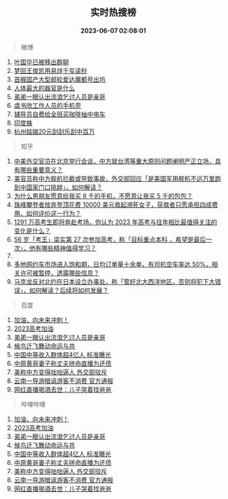 <div align="center"><h2>实时热搜榜</h2><h4>2023-06-07 02:08:01</h4></div>

> 微博  

1. [叶国华已被移出群聊](https://s.weibo.com/weibo?q=%23%E5%8F%B6%E5%9B%BD%E5%8D%8E%E5%B7%B2%E8%A2%AB%E7%A7%BB%E5%87%BA%E7%BE%A4%E8%81%8A%23&t=31&band_rank=1&Refer=top)<br />
2. [梦回王俊凯用易烊千玺读秒](https://s.weibo.com/weibo?q=%23%E6%A2%A6%E5%9B%9E%E7%8E%8B%E4%BF%8A%E5%87%AF%E7%94%A8%E6%98%93%E7%83%8A%E5%8D%83%E7%8E%BA%E8%AF%BB%E7%A7%92%23&t=31&band_rank=2&Refer=top)<br />
3. [首艘国产大型邮轮爱达魔都号出坞](https://s.weibo.com/weibo?q=%23%E9%A6%96%E8%89%98%E5%9B%BD%E4%BA%A7%E5%A4%A7%E5%9E%8B%E9%82%AE%E8%BD%AE%E7%88%B1%E8%BE%BE%E9%AD%94%E9%83%BD%E5%8F%B7%E5%87%BA%E5%9D%9E%23&t=31&band_rank=3&Refer=top)<br />
4. [人体最大的器官是什么](https://s.weibo.com/weibo?q=%23%E4%BA%BA%E4%BD%93%E6%9C%80%E5%A4%A7%E7%9A%84%E5%99%A8%E5%AE%98%E6%98%AF%E4%BB%80%E4%B9%88%23&t=31&band_rank=4&Refer=top)<br />
5. [弟弟一眼认出流浪乞讨人员是亲哥](https://s.weibo.com/weibo?q=%23%E5%BC%9F%E5%BC%9F%E4%B8%80%E7%9C%BC%E8%AE%A4%E5%87%BA%E6%B5%81%E6%B5%AA%E4%B9%9E%E8%AE%A8%E4%BA%BA%E5%91%98%E6%98%AF%E4%BA%B2%E5%93%A5%23&t=31&band_rank=5&Refer=top)<br />
6. [虞书欣工作人员的手机壳](https://s.weibo.com/weibo?q=%23%E8%99%9E%E4%B9%A6%E6%AC%A3%E5%B7%A5%E4%BD%9C%E4%BA%BA%E5%91%98%E7%9A%84%E6%89%8B%E6%9C%BA%E5%A3%B3%23&t=31&band_rank=6&Refer=top)<br />
7. [辅导员自费给全班买咖啡抽中电车](https://s.weibo.com/weibo?q=%23%E8%BE%85%E5%AF%BC%E5%91%98%E8%87%AA%E8%B4%B9%E7%BB%99%E5%85%A8%E7%8F%AD%E4%B9%B0%E5%92%96%E5%95%A1%E6%8A%BD%E4%B8%AD%E7%94%B5%E8%BD%A6%23&t=31&band_rank=7&Refer=top)<br />
8. [印度蛛](https://s.weibo.com/weibo?q=%E5%8D%B0%E5%BA%A6%E8%9B%9B&t=31&band_rank=8&Refer=top)<br />
9. [杭州姑娘20元刮刮乐刮中百万](https://s.weibo.com/weibo?q=%23%E6%9D%AD%E5%B7%9E%E5%A7%91%E5%A8%9820%E5%85%83%E5%88%AE%E5%88%AE%E4%B9%90%E5%88%AE%E4%B8%AD%E7%99%BE%E4%B8%87%23&t=31&band_rank=9&Refer=top)<br />

> 知乎  

1. [中美外交官员在北京举行会谈，中方就台湾等重大原则问题阐明严正立场，具有哪些重要意义？](https://www.zhihu.com/question/605018467)<br />
2. [美官员称中方舰机拦截或导致事故，外交部回应「是美国军用舰机不远万里跑到中国家门口挑衅」，如何解读？](https://www.zhihu.com/question/605094826)<br />
3. [为什么男朋友愿意给我买 8 千的手机，不愿意让我买 5 千的包包？](https://www.zhihu.com/question/603599168)<br />
4. [珠峰攀登者放弃登顶花费 10000 美元救起濒死女子，获救者只愿承担四成费用，如何评价这一行为？](https://www.zhihu.com/question/604852845)<br />
5. [1291 万高考生即将奔赴考场，你认为 2023 年高考与往年相比最值得关注的变化是什么？](https://www.zhihu.com/question/605100302)<br />
6. [56 岁「考王」梁实第 27 次参加高考，称「目标重点本科 ，希望是最后一次」，他有哪些精神值得学习？](https://www.zhihu.com/question/604886385)<br />
7. []()<br />
8. [多地网约车市场进入饱和期，日均订单量十余单，有司机空车率达 50%，相关许可被暂停，透露哪些信息？](https://www.zhihu.com/question/605110954)<br />
9. [马克龙反对北约在日本设立办事处，称「管好北大西洋地区，否则将犯下大错误」，如何解读？后续将如何发展？](https://www.zhihu.com/question/605033420)<br />

> 百度  

1. [加油，向未来冲刺！](https://www.baidu.com/s?wd=%E5%8A%A0%E6%B2%B9%EF%BC%8C%E5%90%91%E6%9C%AA%E6%9D%A5%E5%86%B2%E5%88%BA%EF%BC%81&sa=fyb_news&rsv_dl=fyb_news)<br />
2. [2023高考加油](https://www.baidu.com/s?wd=2023%E9%AB%98%E8%80%83%E5%8A%A0%E6%B2%B9&sa=fyb_news&rsv_dl=fyb_news)<br />
3. [弟弟一眼认出流浪乞讨人员是亲哥](https://www.baidu.com/s?wd=%E5%BC%9F%E5%BC%9F%E4%B8%80%E7%9C%BC%E8%AE%A4%E5%87%BA%E6%B5%81%E6%B5%AA%E4%B9%9E%E8%AE%A8%E4%BA%BA%E5%91%98%E6%98%AF%E4%BA%B2%E5%93%A5&sa=fyb_news&rsv_dl=fyb_news)<br />
4. [候鸟迁飞舞动命运与共](https://www.baidu.com/s?wd=%E5%80%99%E9%B8%9F%E8%BF%81%E9%A3%9E%E8%88%9E%E5%8A%A8%E5%91%BD%E8%BF%90%E4%B8%8E%E5%85%B1&sa=fyb_news&rsv_dl=fyb_news)<br />
5. [中国中等收入群体超4亿人 标准曝光](https://www.baidu.com/s?wd=%E4%B8%AD%E5%9B%BD%E4%B8%AD%E7%AD%89%E6%94%B6%E5%85%A5%E7%BE%A4%E4%BD%93%E8%B6%854%E4%BA%BF%E4%BA%BA+%E6%A0%87%E5%87%86%E6%9B%9D%E5%85%89&sa=fyb_news&rsv_dl=fyb_news)<br />
6. [中原黄哥妻子称丈夫拼命直播为还债](https://www.baidu.com/s?wd=%E4%B8%AD%E5%8E%9F%E9%BB%84%E5%93%A5%E5%A6%BB%E5%AD%90%E7%A7%B0%E4%B8%88%E5%A4%AB%E6%8B%BC%E5%91%BD%E7%9B%B4%E6%92%AD%E4%B8%BA%E8%BF%98%E5%80%BA&sa=fyb_news&rsv_dl=fyb_news)<br />
7. [美称中方变得咄咄逼人 外交部驳斥](https://www.baidu.com/s?wd=%E7%BE%8E%E7%A7%B0%E4%B8%AD%E6%96%B9%E5%8F%98%E5%BE%97%E5%92%84%E5%92%84%E9%80%BC%E4%BA%BA+%E5%A4%96%E4%BA%A4%E9%83%A8%E9%A9%B3%E6%96%A5&sa=fyb_news&rsv_dl=fyb_news)<br />
8. [云南一导游暗讽游客不消费 官方通报](https://www.baidu.com/s?wd=%E4%BA%91%E5%8D%97%E4%B8%80%E5%AF%BC%E6%B8%B8%E6%9A%97%E8%AE%BD%E6%B8%B8%E5%AE%A2%E4%B8%8D%E6%B6%88%E8%B4%B9+%E5%AE%98%E6%96%B9%E9%80%9A%E6%8A%A5&sa=fyb_news&rsv_dl=fyb_news)<br />
9. [网红直播喝酒去世：儿子哭着找爸爸](https://www.baidu.com/s?wd=%E7%BD%91%E7%BA%A2%E7%9B%B4%E6%92%AD%E5%96%9D%E9%85%92%E5%8E%BB%E4%B8%96%EF%BC%9A%E5%84%BF%E5%AD%90%E5%93%AD%E7%9D%80%E6%89%BE%E7%88%B8%E7%88%B8&sa=fyb_news&rsv_dl=fyb_news)<br />

> 哔哩哔哩  

1. [加油，向未来冲刺！](https://www.baidu.com/s?wd=%E5%8A%A0%E6%B2%B9%EF%BC%8C%E5%90%91%E6%9C%AA%E6%9D%A5%E5%86%B2%E5%88%BA%EF%BC%81&sa=fyb_news&rsv_dl=fyb_news)<br />
2. [2023高考加油](https://www.baidu.com/s?wd=2023%E9%AB%98%E8%80%83%E5%8A%A0%E6%B2%B9&sa=fyb_news&rsv_dl=fyb_news)<br />
3. [弟弟一眼认出流浪乞讨人员是亲哥](https://www.baidu.com/s?wd=%E5%BC%9F%E5%BC%9F%E4%B8%80%E7%9C%BC%E8%AE%A4%E5%87%BA%E6%B5%81%E6%B5%AA%E4%B9%9E%E8%AE%A8%E4%BA%BA%E5%91%98%E6%98%AF%E4%BA%B2%E5%93%A5&sa=fyb_news&rsv_dl=fyb_news)<br />
4. [候鸟迁飞舞动命运与共](https://www.baidu.com/s?wd=%E5%80%99%E9%B8%9F%E8%BF%81%E9%A3%9E%E8%88%9E%E5%8A%A8%E5%91%BD%E8%BF%90%E4%B8%8E%E5%85%B1&sa=fyb_news&rsv_dl=fyb_news)<br />
5. [中国中等收入群体超4亿人 标准曝光](https://www.baidu.com/s?wd=%E4%B8%AD%E5%9B%BD%E4%B8%AD%E7%AD%89%E6%94%B6%E5%85%A5%E7%BE%A4%E4%BD%93%E8%B6%854%E4%BA%BF%E4%BA%BA+%E6%A0%87%E5%87%86%E6%9B%9D%E5%85%89&sa=fyb_news&rsv_dl=fyb_news)<br />
6. [中原黄哥妻子称丈夫拼命直播为还债](https://www.baidu.com/s?wd=%E4%B8%AD%E5%8E%9F%E9%BB%84%E5%93%A5%E5%A6%BB%E5%AD%90%E7%A7%B0%E4%B8%88%E5%A4%AB%E6%8B%BC%E5%91%BD%E7%9B%B4%E6%92%AD%E4%B8%BA%E8%BF%98%E5%80%BA&sa=fyb_news&rsv_dl=fyb_news)<br />
7. [美称中方变得咄咄逼人 外交部驳斥](https://www.baidu.com/s?wd=%E7%BE%8E%E7%A7%B0%E4%B8%AD%E6%96%B9%E5%8F%98%E5%BE%97%E5%92%84%E5%92%84%E9%80%BC%E4%BA%BA+%E5%A4%96%E4%BA%A4%E9%83%A8%E9%A9%B3%E6%96%A5&sa=fyb_news&rsv_dl=fyb_news)<br />
8. [云南一导游暗讽游客不消费 官方通报](https://www.baidu.com/s?wd=%E4%BA%91%E5%8D%97%E4%B8%80%E5%AF%BC%E6%B8%B8%E6%9A%97%E8%AE%BD%E6%B8%B8%E5%AE%A2%E4%B8%8D%E6%B6%88%E8%B4%B9+%E5%AE%98%E6%96%B9%E9%80%9A%E6%8A%A5&sa=fyb_news&rsv_dl=fyb_news)<br />
9. [网红直播喝酒去世：儿子哭着找爸爸](https://www.baidu.com/s?wd=%E7%BD%91%E7%BA%A2%E7%9B%B4%E6%92%AD%E5%96%9D%E9%85%92%E5%8E%BB%E4%B8%96%EF%BC%9A%E5%84%BF%E5%AD%90%E5%93%AD%E7%9D%80%E6%89%BE%E7%88%B8%E7%88%B8&sa=fyb_news&rsv_dl=fyb_news)<br />
